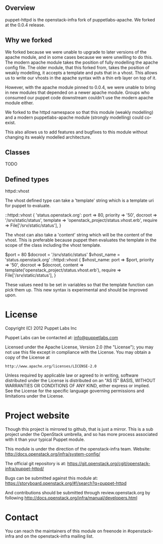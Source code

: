 ## Overview


puppet-httpd is the openstack-infra fork of puppetlabs-apache. We
forked at the 0.0.4 release.


## Why we forked


We forked because we were unable to upgrade to later versions of the
apache module, and in some cases because we were unwilling to do this.
The modern apache module takes the position of fully modelling the
apache config file. The older module, that this forked from, takes the
position of weakly modelling, it accepts a template and puts that in a
vhost. This allows us to write our vhosts in the apache syntax with a
thin erb layer on top of it.

However, with the apache module pinned to 0.0.4, we were unable to
bring in new modules that depended on a newer apache module. Groups
who consumed our puppet code downstream couldn't use the modern apache
module either.

We forked to the httpd namespace so that this module (weakly modelling)
and a modern puppetlabs-apache module (strongly modelling) could
co-exist.

This also allows us to add features and bugfixes to this module
without changing its weakly modelled architecture.


## Classes


TODO


## Defined types


httpd::vhost


The vhost defined type can take a 'template' string which is a
template uri for puppet to evaluate. 

::httpd::vhost { 'status.openstack.org':
  port     => 80,
  priority => '50',
  docroot  => '/srv/static/status',
  template => 'openstack_project/status.vhost.erb',
  require  => File['/srv/static/status'],
}

The vhost can also take a 'content' string which will be the content of the vhost.
This is preferable because puppet then evaluates the template in the scope
of the class including the vhost template.

$port = 80
$docroot = '/srv/static/status'
$vhost_name = 'status.openstack.org'
::httpd::vhost { $vhost_name:
  port     => $port,
  priority => '50',
  docroot  => $docroot,
  content  => template('openstack_project/status.vhost.erb'),
  require  => File['/srv/static/status'],
}

These values need to be set in variables so that the template function can pick
them up. This new syntax is experimental and should be improved upon.

# License

Copyright (C) 2012 Puppet Labs Inc

Puppet Labs can be contacted at: info@puppetlabs.com

Licensed under the Apache License, Version 2.0 (the "License");
you may not use this file except in compliance with the License.
You may obtain a copy of the License at

    http://www.apache.org/licenses/LICENSE-2.0

Unless required by applicable law or agreed to in writing, software
distributed under the License is distributed on an "AS IS" BASIS,
WITHOUT WARRANTIES OR CONDITIONS OF ANY KIND, either express or implied.
See the License for the specific language governing permissions and
limitations under the License.


# Project website

Though this project is mirrored to github, that is just a mirror. This
is a sub project under the OpenStack umbrella, and so has more process
associated with it than your typical Puppet module.

This module is under the direction of the openstack-infra team.
Website: http://docs.openstack.org/infra/system-config/

The official git repository is at:
https://git.openstack.org/cgit/openstack-infra/puppet-httpd/

Bugs can be submitted against this module at:
https://storyboard.openstack.org/#!/search?q=puppet-httpd

And contributions should be submitted through review.openstack.org
by following http://docs.openstack.org/infra/manual/developers.html


# Contact

You can reach the maintainers of this module on freenode in #openstack-infra
and on the openstack-infra mailing list.





